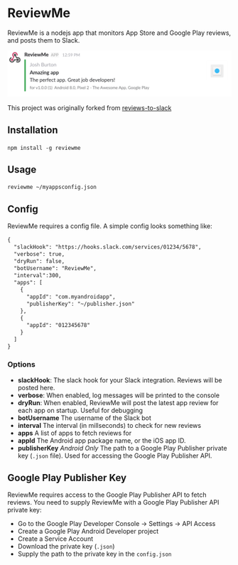 # ReviewMe

ReviewMe is a nodejs app that monitors App Store and Google Play reviews, and posts them to Slack.

![ReviewMe Preview](images/reviewme-preview.png)

This project was originally forked from [reviews-to-slack](https://www.npmjs.com/package/reviews-to-slack)


## Installation

`npm install -g reviewme`

## Usage

`reviewme ~/myappsconfig.json`

## Config

ReviewMe requires a config file. A simple config looks something like:

```
{
  "slackHook": "https://hooks.slack.com/services/01234/5678",
  "verbose": true,
  "dryRun": false,
  "botUsername": "ReviewMe",
  "interval":300,
  "apps": [
    {
      "appId": "com.myandroidapp",
      "publisherKey": "~/publisher.json"
    },
    {
      "appId": "012345678"
    }
  ]
}
```
### Options
* **slackHook**: The slack hook for your Slack integration. Reviews will be posted here.
* **verbose**: When enabled, log messages will be printed to the console
* **dryRun**: When enabled, ReviewMe will post the latest app review for each app on startup. Useful for debugging
* **botUsername** The username of the Slack bot
* **interval** The interval (in millseconds) to check for new reviews
* **apps** A list of apps to fetch reviews for
* **appId** The Android app package name, or the iOS app ID.
* **publisherKey** *Android Only* The path to a Google Play Publisher private key (`.json` file). Used for accessing the Google Play Publisher API.


## Google Play Publisher Key
ReviewMe requires access to the Google Play Publisher API to fetch reviews. You need to supply ReviewMe with a Google Play Publisher API private key:

* Go to the Google Play Developer Console -> Settings -> API Access
* Create a Google Play Android Developer project
* Create a Service Account
* Download the private key (`.json`)
* Supply the path to the private key in the `config.json`

 



